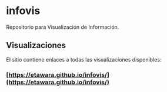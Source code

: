 # infovis
Repositorio para Visualización de Información.

## Visualizaciones
El sitio contiene enlaces a todas las visualizaciones disponibles:
### [https://etawara.github.io/infovis/](https://etawara.github.io/infovis/)
